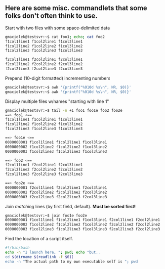 ## Here are some misc. commandlets that some folks don't often think to use.

Start with two files with some space-delimited data
```bash
gmaciolek@testsvr:~$ cat foo1; echo; cat foo2  
f1col1line1 f1col2line1 f1col3line1
f1col2line2 f1col2line2 f1col3line2
f1col2line3 f1col2line3 f1col3line3

f2col1line1 f2col2line1 f2col3line1
f2col2line2 f2col2line2 f2col3line2
f2col2line3 f2col2line3 f2col3line3
```
Prepend (10-digit formatted) incrementing numbers
```bash
gmaciolek@testsvr:~$ awk '{printf("%010d %s\n", NR, $0)}'
gmaciolek@testsvr:~$ awk '{printf("%010d %s\n", NR, $0)}'
```
Display multiple files w/names "starting with line 1"
```bash
gmaciolek@testsvr:~$ tail -n +1 foo1 foo1e foo2 foo2e
==> foo1 <==
f1col1line1 f1col2line1 f1col3line1
f1col2line2 f1col2line2 f1col3line2
f1col2line3 f1col2line3 f1col3line3

==> foo1e <==
0000000001 f1col1line1 f1col2line1 f1col3line1
0000000002 f1col2line2 f1col2line2 f1col3line2
0000000003 f1col2line3 f1col2line3 f1col3line3

==> foo2 <==
f2col1line1 f2col2line1 f2col3line1
f2col2line2 f2col2line2 f2col3line2
f2col2line3 f2col2line3 f2col3line3

==> foo2e <==
0000000001 f2col1line1 f2col2line1 f2col3line1
0000000002 f2col2line2 f2col2line2 f2col3line2
0000000003 f2col2line3 f2col2line3 f2col3line3
```
Join *matching* lines (by first field, default).  **Must be sorted first!**
```bash
gmaciolek@testsvr:~$ join foo1e foo2e  
0000000001 f1col1line1 f1col2line1 f1col3line1 f2col1line1 f2col2line1 f2col3line1
0000000002 f1col2line2 f1col2line2 f1col3line2 f2col2line2 f2col2line2 f2col3line2
0000000003 f1col2line3 f1col2line3 f1col3line3 f2col2line3 f2col2line3 f2col3line3
```

Find the location of a script itself.
```bash
#!/bin/bash
echo -n "I launch here, "; pwd; echo "but..
cd $(dirname $(readlink -f $0))
echo -n "The actual path to my own executable self is "; pwd

```

